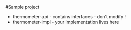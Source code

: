 #Sample project

* thermometer-api - contains interfaces - don't modify !
* thermometer-impl - your implementation lives here